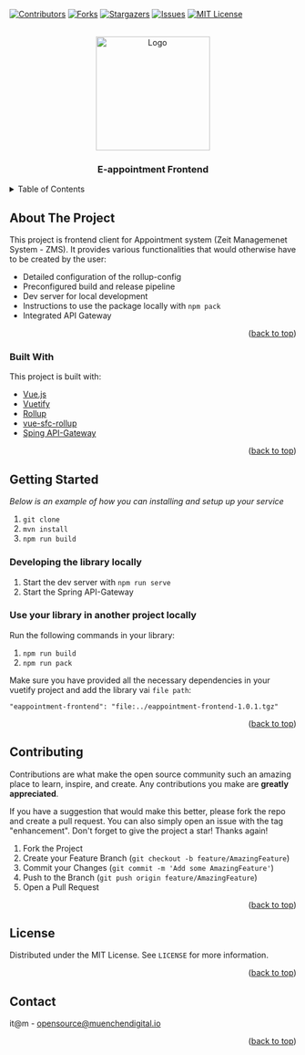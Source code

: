 <div id="top"></div>

<!-- PROJECT SHIELDS -->
[![Contributors][contributors-shield]][contributors-url]
[![Forks][forks-shield]][forks-url]
[![Stargazers][stars-shield]][stars-url]
[![Issues][issues-shield]][issues-url]
[![MIT License][license-shield]][license-url]


<!-- PROJECT LOGO -->
<br />
<div align="center">
  <a href="https://github.com/it-at-m/eappointment-frontend">
    <img src="images/logo.png" alt="Logo" height="200">
  </a>

<h3 align="center">E-appointment Frontend</h3>

</div>


<!-- TABLE OF CONTENTS -->
<details>
  <summary>Table of Contents</summary>
  <ol>
    <li>
      <a href="#about-the-project">About The Project</a>
      <ul>
        <li><a href="#built-with">Built With</a></li>
      </ul>
    </li>
    <li>
      <a href="#getting-started">Getting Started</a>
    </li>
    <li><a href="#contributing">Contributing</a></li>
    <li><a href="#license">License</a></li>
    <li><a href="#contact">Contact</a></li>
  </ol>
</details>



<!-- ABOUT THE PROJECT -->
## About The Project

This project is frontend client for Appointment system (Zeit Managemenet System - ZMS). It provides various functionalities that would otherwise have to be created by the user:

- Detailed configuration of the rollup-config
- Preconfigured build and release pipeline
- Dev server for local development
- Instructions to use the package locally with `npm pack`
- Integrated API Gateway

<p align="right">(<a href="#top">back to top</a>)</p>


### Built With

This project is built with:

* [Vue.js](https://vuejs.org)
* [Vuetify](https://vuetifyjs.com/en/)
* [Rollup](https://github.com/rollup/rollup)
* [vue-sfc-rollup](https://github.com/team-innovation/vue-sfc-rollup)
* [Sping API-Gateway](https://spring.io/guides/gs/gateway/)


<p align="right">(<a href="#top">back to top</a>)</p>


<!-- GETTING STARTED -->
## Getting Started

_Below is an example of how you can installing and setup up your service_

1. `git clone `
2. `mvn install`
3. `npm run build`

### Developing the library locally

1. Start the dev server with `npm run serve`
2. Start the Spring API-Gateway

### Use your library in another project locally

Run the following commands in your library:

1. `npm run build`
2. `npm run pack`

Make sure you have provided all the necessary dependencies in your vuetify project and add the library vai `file path`:

```
"eappointment-frontend": "file:../eappointment-frontend-1.0.1.tgz"
```

<p align="right">(<a href="#top">back to top</a>)</p>


<!-- CONTRIBUTING -->
## Contributing

Contributions are what make the open source community such an amazing place to learn, inspire, and create. Any contributions you make are **greatly appreciated**.

If you have a suggestion that would make this better, please fork the repo and create a pull request. You can also simply open an issue with the tag "enhancement".
Don't forget to give the project a star! Thanks again!

1. Fork the Project
2. Create your Feature Branch (`git checkout -b feature/AmazingFeature`)
3. Commit your Changes (`git commit -m 'Add some AmazingFeature'`)
4. Push to the Branch (`git push origin feature/AmazingFeature`)
5. Open a Pull Request

<p align="right">(<a href="#top">back to top</a>)</p>


<!-- LICENSE -->
## License

Distributed under the MIT License. See `LICENSE` for more information.

<p align="right">(<a href="#top">back to top</a>)</p>


<!-- CONTACT -->
## Contact

it@m - opensource@muenchendigital.io

<p align="right">(<a href="#top">back to top</a>)</p>

<!-- MARKDOWN LINKS & IMAGES -->
<!-- https://www.markdownguide.org/basic-syntax/#reference-style-links -->
[contributors-shield]: https://img.shields.io/github/contributors/it-at-m/eappointment-frontend.svg?style=for-the-badge
[contributors-url]: https://github.com/it-at-m/eappointment-frontend/graphs/contributors
[forks-shield]: https://img.shields.io/github/forks/it-at-m/eappointment-frontend.svg?style=for-the-badge
[forks-url]: https://github.com/it-at-m/eappointment-frontend/network/members
[stars-shield]: https://img.shields.io/github/stars/it-at-m/eappointment-frontend.svg?style=for-the-badge
[stars-url]: https://github.com/it-at-m/eappointment-frontend/stargazers
[issues-shield]: https://img.shields.io/github/issues/it-at-m/eappointment-frontend.svg?style=for-the-badge
[issues-url]: https://github.com/it-at-m/eappointment-frontend/issues
[license-shield]: https://img.shields.io/github/license/it-at-m/eappointment-frontend.svg?style=for-the-badge
[license-url]: https://github.com/it-at-m/eappointment-frontend/blob/master/LICENSE
[product-screenshot]: images/screenshot.png